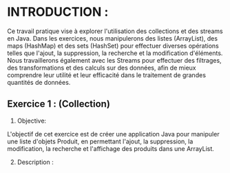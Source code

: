 # **INTRODUCTION :**

  Ce travail pratique vise à explorer l'utilisation des collections et des streams en Java. Dans les exercices, nous manipulerons des listes (ArrayList), des maps (HashMap) et des sets (HashSet) pour effectuer diverses opérations telles que l'ajout, la suppression, la recherche et la modification d'éléments. Nous travaillerons également avec les Streams pour effectuer des filtrages, des transformations et des calculs sur des données, afin de mieux comprendre leur utilité et leur efficacité dans le traitement de grandes quantités de données.


## Exercice 1 : (Collection)

1. Objective:

  L'objectif de cet exercice est de créer une application Java pour manipuler une liste d'objets Produit, en permettant l'ajout, la suppression, la modification, la recherche et l'affichage des produits dans une ArrayList.

2. Description :




